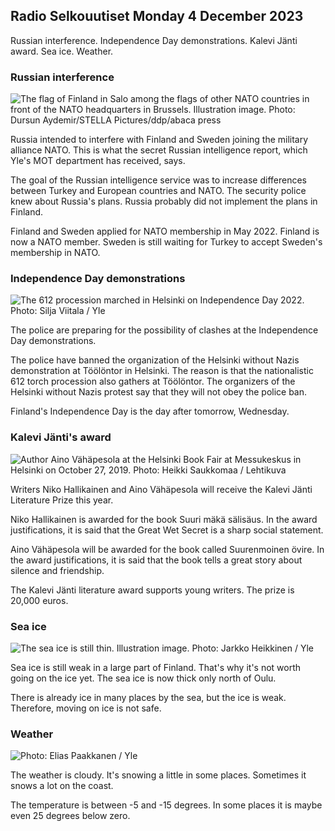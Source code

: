 ## Radio Selkouutiset Monday 4 December 2023

Russian interference. Independence Day demonstrations. Kalevi Jänti award. Sea ice. Weather.

### Russian interference

![The flag of Finland in Salo among the flags of other NATO countries in front of the NATO headquarters in Brussels. Illustration image. Photo: Dursun Aydemir/STELLA Pictures/ddp/abaca press](https://images.cdn.yle.fi/image/upload/c_crop,h_2923,w_5197,x_0,y_153/ar_1.7777777777777777,c_fill,g_faces,h_675,w_1200/dpr_1.0/q_auto:eco/f_auto/fl_lossy/v1692367911/39-115900664df7b7fc3740)

Russia intended to interfere with Finland and Sweden joining the military alliance NATO. This is what the secret Russian intelligence report, which Yle's MOT department has received, says.

The goal of the Russian intelligence service was to increase differences between Turkey and European countries and NATO. The security police knew about Russia's plans. Russia probably did not implement the plans in Finland.

Finland and Sweden applied for NATO membership in May 2022. Finland is now a NATO member. Sweden is still waiting for Turkey to accept Sweden's membership in NATO.

### Independence Day demonstrations

![The 612 procession marched in Helsinki on Independence Day 2022. Photo: Silja Viitala / Yle](https://images.cdn.yle.fi/image/upload/c_crop,h_2812,w_5000,x_0,y_291/ar_1.7777777777777777,c_fill,g_faces,h_675,w_1200/dpr_1.0/q_auto:eco/f_auto/fl_lossy/v1670361144/39-1044585638faf5716c5d)

The police are preparing for the possibility of clashes at the Independence Day demonstrations.

The police have banned the organization of the Helsinki without Nazis demonstration at Töölöntor in Helsinki. The reason is that the nationalistic 612 torch procession also gathers at Töölöntor. The organizers of the Helsinki without Nazis protest say that they will not obey the police ban.

Finland's Independence Day is the day after tomorrow, Wednesday.

### Kalevi Jänti's award

![Author Aino Vähäpesola at the Helsinki Book Fair at Messukeskus in Helsinki on October 27, 2019. Photo: Heikki Saukkomaa / Lehtikuva](https://images.cdn.yle.fi/image/upload/c_crop,h_2880,w_5120,x_0,y_443/ar_1.7777777777777777,c_fill,g_faces,h_675,w_1200/dpr_1.0/q_auto:eco/f_auto/fl_lossy/v1701677630/39-1210219656d89fe47e11)

Writers Niko Hallikainen and Aino Vähäpesola will receive the Kalevi Jänti Literature Prize this year.

Niko Hallikainen is awarded for the book Suuri mäkä sälisäus. In the award justifications, it is said that the Great Wet Secret is a sharp social statement.

Aino Vähäpesola will be awarded for the book called Suurenmoinen övire. In the award justifications, it is said that the book tells a great story about silence and friendship.

The Kalevi Jänti literature award supports young writers. The prize is 20,000 euros.

### Sea ice

![The sea ice is still thin. Illustration image. Photo: Jarkko Heikkinen / Yle](https://images.cdn.yle.fi/image/upload/c_crop,h_2268,w_4031,x_0,y_0/ar_1.7777777777777777,c_fill,g_faces,h_675,w_1200/dpr_1.0/q_auto:eco/f_auto/fl_lossy/v1700738752/39-1205434655f364057d38)

Sea ice is still weak in a large part of Finland. That's why it's not worth going on the ice yet. The sea ice is now thick only north of Oulu.

There is already ice in many places by the sea, but the ice is weak. Therefore, moving on ice is not safe.

### Weather

![ Photo: Elias Paakkanen / Yle](https://images.cdn.yle.fi/image/upload/c_crop,h_1080,w_1919,x_0,y_0/ar_1.7777777777777777,c_fill,g_faces,h_675,w_1200/dpr_1.0/q_auto:eco/f_auto/fl_lossy/v1701695113/39-1210551656dce72f300f)

The weather is cloudy. It's snowing a little in some places. Sometimes it snows a lot on the coast.

The temperature is between -5 and -15 degrees. In some places it is maybe even 25 degrees below zero.